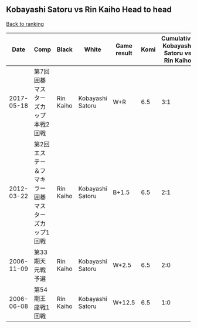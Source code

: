 ## Kobayashi Satoru vs Rin Kaiho Head to head

[Back to ranking](../../index.md)




| **Date** | **Comp** | **Black** | **White** | **Game result** | **Komi** | **Cumulative Kobayashi Satoru vs Rin Kaiho** | **Kobayashi Satoru streak** | **Rin Kaiho streak** | 
| --- | --- | --- | --- | --- | --- | --- | --- | --- |
| 2017-05-18 | 第7回囲碁マスターズカップ　本戦2回戦 | Rin Kaiho | Kobayashi Satoru | W+R | 6.5 | 3:1 | 1 | 0 | 
| 2012-03-22 | 第2回エステー＆フマキラー囲碁マスターズカップ1回戦 | Rin Kaiho | Kobayashi Satoru | B+1.5 | 6.5 | 2:1 | 0 | 1 | 
| 2006-11-09 | 第33期天元戦予選 | Rin Kaiho | Kobayashi Satoru | W+2.5 | 6.5 | 2:0 | 2 | 0 | 
| 2006-06-08 | 第54期王座戦1回戦 | Rin Kaiho | Kobayashi Satoru | W+12.5 | 6.5 | 1:0 | 1 | 0 |





